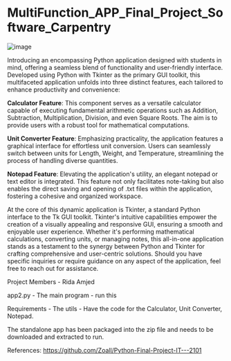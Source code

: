 # MultiFunction_APP_Final_Project_Software_Carpentry

![image](https://github.com/ridaamjed/MultiFunction_APP_Final_Project_Software_Carpentry/assets/125817188/4e179b69-d4b2-44e1-91d3-88af836021c1)


Introducing an encompassing Python application designed with students in mind, offering a seamless blend of functionality and user-friendly interface. Developed using Python with Tkinter as the primary GUI toolkit, this multifaceted application unfolds into three distinct features, each tailored to enhance productivity and convenience:

**Calculator Feature**: This component serves as a versatile calculator capable of executing fundamental arithmetic operations such as Addition, Subtraction, Multiplication, Division, and even Square Roots. The aim is to provide users with a robust tool for mathematical computations.

**Unit Converter Feature**: Emphasizing practicality, the application features a graphical interface for effortless unit conversion. Users can seamlessly switch between units for Length, Weight, and Temperature, streamlining the process of handling diverse quantities.

**Notepad Feature**: Elevating the application's utility, an elegant notepad or text editor is integrated. This feature not only facilitates note-taking but also enables the direct saving and opening of .txt files within the application, fostering a cohesive and organized workspace.

At the core of this dynamic application is Tkinter, a standard Python interface to the Tk GUI toolkit. Tkinter's intuitive capabilities empower the creation of a visually appealing and responsive GUI, ensuring a smooth and enjoyable user experience. Whether it's performing mathematical calculations, converting units, or managing notes, this all-in-one application stands as a testament to the synergy between Python and Tkinter for crafting comprehensive and user-centric solutions. Should you have specific inquiries or require guidance on any aspect of the application, feel free to reach out for assistance.

Project Members - Rida Amjed

app2.py - The main program - run this

Requirements - The utils - Have the code for the Calculator, Unit Converter, Notepad.

The standalone app has been packaged into the zip file and needs to be downloaded and extracted to run.

References: https://github.com/Zoall/Python-Final-Project-IT---2101
